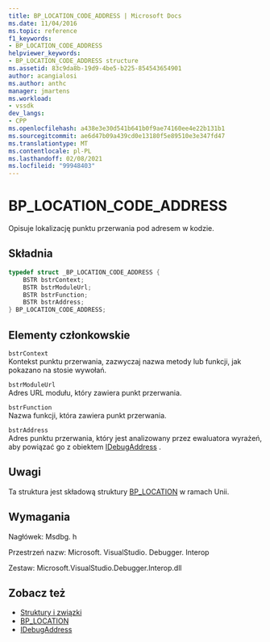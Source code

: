 ```yaml
---
title: BP_LOCATION_CODE_ADDRESS | Microsoft Docs
ms.date: 11/04/2016
ms.topic: reference
f1_keywords:
- BP_LOCATION_CODE_ADDRESS
helpviewer_keywords:
- BP_LOCATION_CODE_ADDRESS structure
ms.assetid: 83c9da8b-19d9-4be5-b225-854543654901
author: acangialosi
ms.author: anthc
manager: jmartens
ms.workload:
- vssdk
dev_langs:
- CPP
ms.openlocfilehash: a438e3e30d541b641b0f9ae74160ee4e22b131b1
ms.sourcegitcommit: ae6d47b09a439cd0e13180f5e89510e3e347fd47
ms.translationtype: MT
ms.contentlocale: pl-PL
ms.lasthandoff: 02/08/2021
ms.locfileid: "99948403"
---
```

# <a name="bp_location_code_address"></a>BP_LOCATION_CODE_ADDRESS
Opisuje lokalizację punktu przerwania pod adresem w kodzie.

## <a name="syntax"></a>Składnia

```cpp
typedef struct _BP_LOCATION_CODE_ADDRESS {
    BSTR bstrContext;
    BSTR bstrModuleUrl;
    BSTR bstrFunction;
    BSTR bstrAddress;
} BP_LOCATION_CODE_ADDRESS;
```

## <a name="members"></a>Elementy członkowskie
`bstrContext`\
Kontekst punktu przerwania, zazwyczaj nazwa metody lub funkcji, jak pokazano na stosie wywołań.

`bstrModuleUrl`\
Adres URL modułu, który zawiera punkt przerwania.

`bstrFunction`\
Nazwa funkcji, która zawiera punkt przerwania.

`bstrAddress`\
Adres punktu przerwania, który jest analizowany przez ewaluatora wyrażeń, aby powiązać go z obiektem [IDebugAddress](../../../extensibility/debugger/reference/idebugaddress.md) .

## <a name="remarks"></a>Uwagi
Ta struktura jest składową struktury [BP_LOCATION](../../../extensibility/debugger/reference/bp-location.md) w ramach Unii.

## <a name="requirements"></a>Wymagania
Nagłówek: Msdbg. h

Przestrzeń nazw: Microsoft. VisualStudio. Debugger. Interop

Zestaw: Microsoft.VisualStudio.Debugger.Interop.dll

## <a name="see-also"></a>Zobacz też
- [Struktury i związki](../../../extensibility/debugger/reference/structures-and-unions.md)
- [BP_LOCATION](../../../extensibility/debugger/reference/bp-location.md)
- [IDebugAddress](../../../extensibility/debugger/reference/idebugaddress.md)
